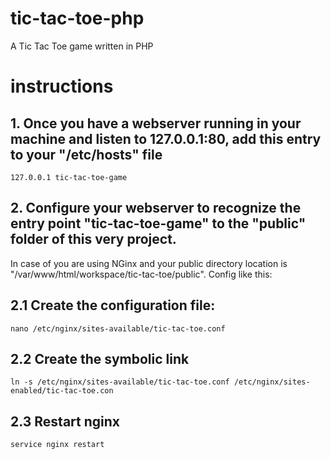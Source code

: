 # tic-tac-toe-php

A Tic Tac Toe game written in PHP

# instructions

## 1. Once you have a webserver running in your machine and listen to 127.0.0.1:80, add this entry to your "/etc/hosts" file

```
127.0.0.1 tic-tac-toe-game
```

## 2. Configure your webserver to recognize the entry point "tic-tac-toe-game" to the "public" folder of this very project.
 In case of you are using NGinx and your public directory location is "/var/www/html/workspace/tic-tac-toe/public".
 Config like this:

## 2.1 Create the configuration file:
```
nano /etc/nginx/sites-available/tic-tac-toe.conf
```

## 2.2 Create the symbolic link

```
ln -s /etc/nginx/sites-available/tic-tac-toe.conf /etc/nginx/sites-enabled/tic-tac-toe.con
```

## 2.3 Restart nginx
```
service nginx restart
```
